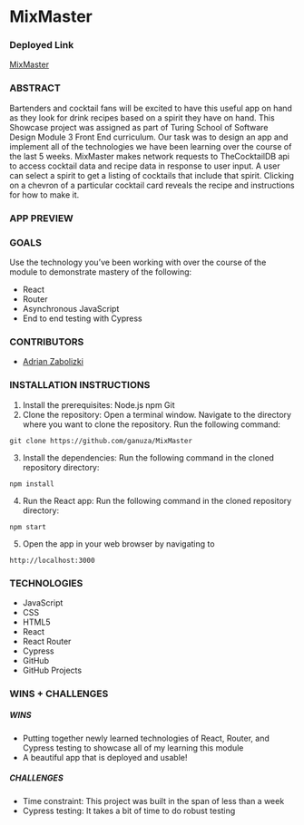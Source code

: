 # MixMaster

### Deployed Link
[MixMaster](https://mix-master.vercel.app/)

### **ABSTRACT**
Bartenders and cocktail fans will be excited to have this useful app on hand as they look for drink recipes based on a spirit they have on hand.
This Showcase project was assigned as part of Turing School of Software Design Module 3 Front End curriculum.  Our task was to design an app and implement all of the technologies we have been learning over the course of the last 5 weeks. MixMaster makes network requests to TheCocktailDB api to access cocktail data and recipe data in response to user input.  A user can select a spirit to get a listing of cocktails that include that spirit.  Clicking on a chevron of a particular cocktail card reveals the recipe and instructions for how to make it.

### **APP PREVIEW**	



### **GOALS**

Use the technology you’ve been working with over the course of the module to demonstrate mastery of the following:
- React
- Router
- Asynchronous JavaScript
- End to end testing with Cypress

### **CONTRIBUTORS**

- [Adrian Zabolizki](https://github.com/ganuza) 

### **INSTALLATION INSTRUCTIONS**

1. Install the prerequisites:
  Node.js
  npm
  Git
2. Clone the repository:
  Open a terminal window.
  Navigate to the directory where you want to clone the repository.
  Run the following command:
  ```
  git clone https://github.com/ganuza/MixMaster
  ```
3. Install the dependencies:
  Run the following command in the cloned repository directory:
  ```
  npm install
  ```
4. Run the React app:
  Run the following command in the cloned repository directory:
  ```
  npm start
  ```
5. Open the app in your web browser by navigating to 
  ```
  http://localhost:3000
  ```
### **TECHNOLOGIES**
- JavaScript
- CSS
- HTML5
- React
- React Router
- Cypress
- GitHub
- GitHub Projects

### **WINS + CHALLENGES**

##### WINS
- Putting together newly learned technologies of React, Router, and Cypress testing to showcase all of my learning this module
- A beautiful app that is deployed and usable!

##### CHALLENGES
- Time constraint:  This project was built in the span of less than a week
- Cypress testing:  It takes a bit of time to do robust testing
